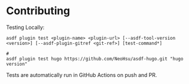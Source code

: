 # Contributing

Testing Locally:

```shell
asdf plugin test <plugin-name> <plugin-url> [--asdf-tool-version <version>] [--asdf-plugin-gitref <git-ref>] [test-command*]

#
asdf plugin test hugo https://github.com/NeoHsu/asdf-hugo.git "hugo version"
```

Tests are automatically run in GitHub Actions on push and PR.
